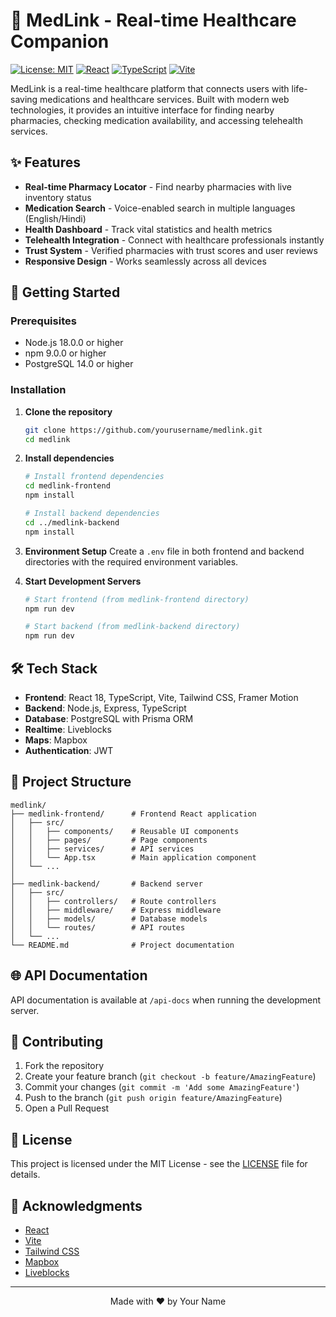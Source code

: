 # 🏥 MedLink - Real-time Healthcare Companion

[![License: MIT](https://img.shields.io/badge/License-MIT-yellow.svg)](https://opensource.org/licenses/MIT)
[![React](https://img.shields.io/badge/React-18.2.0-61DAFB?logo=react)](https://reactjs.org/)
[![TypeScript](https://img.shields.io/badge/TypeScript-5.0.0-3178C6?logo=typescript)](https://www.typescriptlang.org/)
[![Vite](https://img.shields.io/badge/Vite-4.4.0-646CFF?logo=vite)](https://vitejs.dev/)

MedLink is a real-time healthcare platform that connects users with life-saving medications and healthcare services. Built with modern web technologies, it provides an intuitive interface for finding nearby pharmacies, checking medication availability, and accessing telehealth services.

## ✨ Features

- **Real-time Pharmacy Locator** - Find nearby pharmacies with live inventory status
- **Medication Search** - Voice-enabled search in multiple languages (English/Hindi)
- **Health Dashboard** - Track vital statistics and health metrics
- **Telehealth Integration** - Connect with healthcare professionals instantly
- **Trust System** - Verified pharmacies with trust scores and user reviews
- **Responsive Design** - Works seamlessly across all devices

## 🚀 Getting Started

### Prerequisites

- Node.js 18.0.0 or higher
- npm 9.0.0 or higher
- PostgreSQL 14.0 or higher

### Installation

1. **Clone the repository**
   ```bash
   git clone https://github.com/yourusername/medlink.git
   cd medlink
   ```

2. **Install dependencies**
   ```bash
   # Install frontend dependencies
   cd medlink-frontend
   npm install
   
   # Install backend dependencies
   cd ../medlink-backend
   npm install
   ```

3. **Environment Setup**
   Create a `.env` file in both frontend and backend directories with the required environment variables.

4. **Start Development Servers**
   ```bash
   # Start frontend (from medlink-frontend directory)
   npm run dev
   
   # Start backend (from medlink-backend directory)
   npm run dev
   ```

## 🛠 Tech Stack

- **Frontend**: React 18, TypeScript, Vite, Tailwind CSS, Framer Motion
- **Backend**: Node.js, Express, TypeScript
- **Database**: PostgreSQL with Prisma ORM
- **Realtime**: Liveblocks
- **Maps**: Mapbox
- **Authentication**: JWT

## 📂 Project Structure

```
medlink/
├── medlink-frontend/      # Frontend React application
│   ├── src/
│   │   ├── components/    # Reusable UI components
│   │   ├── pages/         # Page components
│   │   ├── services/      # API services
│   │   └── App.tsx        # Main application component
│   └── ...
│
├── medlink-backend/       # Backend server
│   ├── src/
│   │   ├── controllers/   # Route controllers
│   │   ├── middleware/    # Express middleware
│   │   ├── models/        # Database models
│   │   └── routes/        # API routes
│   └── ...
└── README.md              # Project documentation
```

## 🌐 API Documentation

API documentation is available at `/api-docs` when running the development server.

## 🤝 Contributing

1. Fork the repository
2. Create your feature branch (`git checkout -b feature/AmazingFeature`)
3. Commit your changes (`git commit -m 'Add some AmazingFeature'`)
4. Push to the branch (`git push origin feature/AmazingFeature`)
5. Open a Pull Request

## 📄 License

This project is licensed under the MIT License - see the [LICENSE](LICENSE) file for details.

## 🙏 Acknowledgments

- [React](https://reactjs.org/)
- [Vite](https://vitejs.dev/)
- [Tailwind CSS](https://tailwindcss.com/)
- [Mapbox](https://www.mapbox.com/)
- [Liveblocks](https://liveblocks.io/)

---

<div align="center">
  Made with ❤️ by Your Name
</div>

